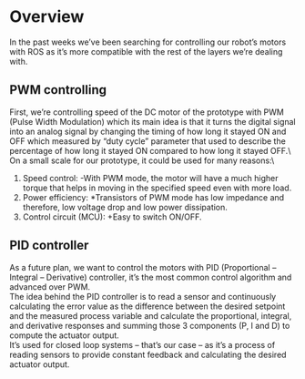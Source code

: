 # Overview
In the past weeks we’ve been searching for controlling our robot’s motors with ROS as it’s more compatible with the rest of the layers we’re dealing with. 
## PWM controlling
First, we’re controlling speed of the DC motor of the prototype with PWM (Pulse Width Modulation) which its main idea is that it turns the digital signal into an analog signal by changing the timing of how long it stayed ON and OFF which measured by “duty cycle” parameter that used to describe the percentage of how long it stayed ON compared to how long it stayed OFF.\ 
On a small scale for our prototype, it could be used for many reasons:\
1. Speed control:
   -With PWM mode, the motor will have a much higher torque that helps in moving in the specified speed even with more load.
1. Power efficiency:
   *Transistors of PWM mode has low impedance and therefore, low voltage drop and low power dissipation.
1. Control circuit (MCU):
   +Easy to switch ON/OFF.
## PID controller
As a future plan, we want to control the motors with PID (Proportional – Integral – Derivative) controller, it’s the most common control algorithm and advanced over PWM.\
The idea behind the PID controller is to read a sensor and continuously calculating the error value as the difference between the desired setpoint and the measured process variable and calculate the proportional, integral, and derivative responses and summing those 3 components (P, I and D) to compute the actuator output.\
It’s used for closed loop systems – that’s our case – as it’s a process of reading sensors to provide constant feedback and calculating the desired actuator output.
